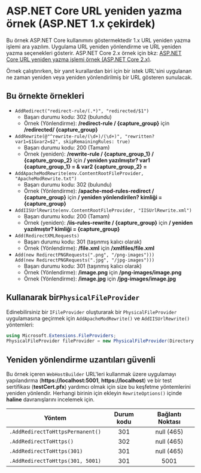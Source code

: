 # <a name="aspnet-core-url-rewriting-sample-aspnet-core-1x"></a>ASP.NET Core URL yeniden yazma örnek (ASP.NET 1.x çekirdek)

Bu örnek ASP.NET Core kullanımını göstermektedir 1.x URL yeniden yazma işlemi ara yazılım. Uygulama URL yeniden yönlendirme ve URL yeniden yazma seçenekleri gösterir. ASP.NET Core 2.x örnek için bkz: [ASP.NET Core URL yeniden yazma işlemi örnek (ASP.NET Core 2.x)](https://github.com/aspnet/Docs/tree/master/aspnetcore/fundamentals/url-rewriting/samples/2.x).

Örnek çalıştırırken, bir yanıt kurallardan biri için bir istek URL'sini uygulanan ne zaman yeniden veya yeniden yönlendirilmiş bir URL gösteren sunulacak.

## <a name="examples-in-this-sample"></a>Bu örnekte örnekleri

* `AddRedirect("redirect-rule/(.*)", "redirected/$1")`
  - Başarı durumu kodu: 302 (bulundu)
  - Örnek (Yönlendirme): **/redirect-rule / {capture_group}** için **/redirected/ {capture_group}**
* `AddRewrite(@"^rewrite-rule/(\d+)/(\d+)", "rewritten?var1=$1&var2=$2", skipRemainingRules: true)`
  - Başarı durumu kodu: 200 (Tamam)
  - Örnek (yeniden): **/rewrite-rule / {capture_group_1} / {capture_group_2}** için **/ yeniden yazılmıştır? var1 {capture_group_1} = & var2 {capture_group_2} =**
* `AddApacheModRewrite(env.ContentRootFileProvider, "ApacheModRewrite.txt")`
  - Başarı durumu kodu: 302 (bulundu)
  - Örnek (Yönlendirme): **/apache-mod-rules-redirect / {capture_group}** için **/ yeniden yönlendirilen? kimliği = {capture_group}**
* `AddIISUrlRewrite(env.ContentRootFileProvider, "IISUrlRewrite.xml")`
  - Başarı durumu kodu: 200 (Tamam)
  - Örnek (yeniden): **/iis-rules-rewrite / {capture_group}** için **/ yeniden yazılmıştır? kimliği = {capture_group}**
* `Add(RedirectXMLRequests)`
  - Başarı durumu kodu: 301 (taşınmış kalıcı olarak)
  - Örnek (Yönlendirme): **/file.xml** için **/xmlfiles/file.xml**
* `Add(new RedirectPNGRequests(".png", "/png-images")))`<br>`Add(new RedirectPNGRequests(".jpg", "/jpg-images")))`
  - Başarı durumu kodu: 301 (taşınmış kalıcı olarak)
  - Örnek (Yönlendirme): **/image.png** için **/png-images/image.png**
  - Örnek (Yönlendirme): **/image.jpg** için **/jpg-images/image.jpg**

## <a name="using-a-physicalfileprovider"></a>Kullanarak bir`PhysicalFileProvider`
Edinebilirsiniz bir `IFileProvider` oluşturarak bir `PhysicalFileProvider` uygulamasına geçirmek için `AddApacheModRewrite()` ve `AddIISUrlRewrite()` yöntemleri:
```csharp
using Microsoft.Extensions.FileProviders;
PhysicalFileProvider fileProvider = new PhysicalFileProvider(Directory.GetCurrentDirectory());
```
## <a name="secure-redirection-extensions"></a>Yeniden yönlendirme uzantıları güvenli
Bu örnek içeren `WebHostBuilder` URL'leri kullanmak üzere uygulamayı yapılandırma (**https://localhost:5001**, **https://localhost**) ve bir test sertifikası (**testCert.pfx**) yardımcı olmak için size bu keşfetme yöntemlerini yeniden yönlendir. Herhangi birinin için ekleyin `RewriteOptions()` içinde **haline** davranışlarını incelemek için.

Yöntem | Durum kodu | Bağlantı Noktası
--- | :---: | :---:
`.AddRedirectToHttpsPermanent()` | 301 | null (465)
`.AddRedirectToHttps()` | 302 | null (465)
`.AddRedirectToHttps(301)` | 301 | null (465)
`.AddRedirectToHttps(301, 5001)` | 301 | 5001
